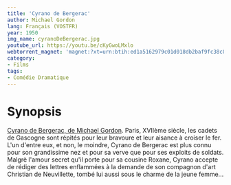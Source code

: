 ```yaml
---
title: 'Cyrano de Bergerac'
author: Michael Gordon
lang: Français (VOSTFR)
year: 1950
img_name: cyranoDeBergerac.jpg
youtube_url: https://youtu.be/cKyGwoLMxlo
webtorrent_magnet: 'magnet:?xt=urn:btih:ed1a5162979c01d018db2baf9fc38c83b1203aea&dn=nyyinZzfS1g2.mp4&tr=udp://explodie.org:6969&tr=udp://tracker.coppersurfer.tk:6969&tr=udp://tracker.empire-js.us:1337&tr=udp://tracker.leechers-paradise.org:6969&tr=udp://tracker.opentrackr.org:1337&tr=wss://tracker.btorrent.xyz&tr=wss://tracker.fastcast.nz&tr=wss://tracker.openwebtorrent.com&as=https://seed01.bitchute.com/8929/nyyinZzfS1g2.mp4&as=https://seed02.bitchute.com/8929/nyyinZzfS1g2.mp4&as=https://seed03.bitchute.com/8929/nyyinZzfS1g2.mp4&xs=https://www.bitchute.com/torrent/8929/nyyinZzfS1g2.webtorrent'
category:
- Films
tags:
- Comédie Dramatique
---
```



# Synopsis
[Cyrano de Bergerac, de Michael Gordon](https://www.amazon.fr/gp/product/B006TFX0DO/ref=as_li_tl?ie=UTF8&tag=ctimes-21&camp=1642&creative=6746&linkCode=as2&creativeASIN=B006TFX0DO&linkId=9777f2712ead2ebac7aebc14557264bf). Paris, XVIIème siècle, les cadets de Gascogne sont répités pour leur bravoure et leur aisance à croiser le fer. L'un d'entre eux, et non, le moindre, Cyrano de Bergerac est plus connu pour son grandissime nez et pour sa verve que pour ses exploits de soldats. Malgrè l'amour secret qu'il porte pour sa cousine Roxane, Cyrano accepte de rédiger des lettres enflammées à la demande de son compagnon d'art Christian de Neuvillette, tombé lui aussi sous le charme de la jeune femme... 

